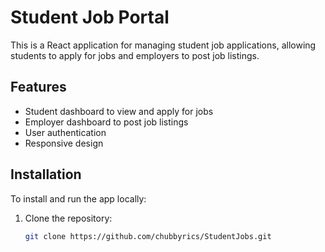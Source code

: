 # Student Job Portal

This is a React application for managing student job applications, allowing students to apply for jobs and employers to post job listings.

## Features
- Student dashboard to view and apply for jobs
- Employer dashboard to post job listings
- User authentication
- Responsive design

## Installation

To install and run the app locally:

1. Clone the repository:
   ```bash
   git clone https://github.com/chubbyrics/StudentJobs.git
